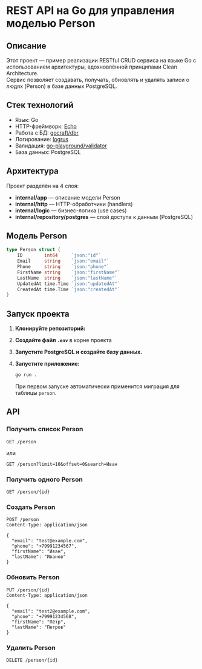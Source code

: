 # REST API на Go для управления моделью Person

## Описание

Этот проект — пример реализации RESTful CRUD сервиса на языке Go с использованием архитектуры, вдохновлённой принципами Clean Architecture.  
Сервис позволяет создавать, получать, обновлять и удалять записи о людях (Person) в базе данных PostgreSQL.

## Стек технологий

- Язык: Go
- HTTP-фреймворк: [Echo](https://echo.labstack.com/)
- Работа с БД: [gocraft/dbr](https://github.com/gocraft/dbr)
- Логирование: [logrus](https://github.com/sirupsen/logrus)
- Валидация: [go-playground/validator](https://github.com/go-playground/validator)
- База данных: PostgreSQL

## Архитектура

Проект разделён на 4 слоя:

- **internal/app** — описание модели Person
- **internal/http** — HTTP-обработчики (handlers)
- **internal/logic** — бизнес-логика (use cases)
- **internal/repository/postgres** — слой доступа к данным (PostgreSQL)

## Модель Person

```go
type Person struct {
    ID        int64     `json:"id"`
    Email     string    `json:"email"`
    Phone     string    `json:"phone"`
    FirstName string    `json:"firstName"`
    LastName  string    `json:"lastName"`
    UpdatedAt time.Time `json:"updatedAt"`
    CreatedAt time.Time `json:"createdAt"`
}
```

## Запуск проекта

1. **Клонируйте репозиторий:**

2. **Создайте файл `.env`** в корне проекта

3. **Запустите PostgreSQL и создайте базу данных.**

4. **Запустите приложение:**
   ```bash
   go run .
   ```

   При первом запуске автоматически применится миграция для таблицы `person`.

## API

### Получить список Person

```
GET /person
```

или

```
GET /person?limit=10&offset=0&search=Иван
```

### Получить одного Person

```
GET /person/{id}
```

### Создать Person

```
POST /person
Content-Type: application/json

{
  "email": "test@example.com",
  "phone": "+79991234567",
  "firstName": "Иван",
  "lastName": "Иванов"
}
```

### Обновить Person

```
PUT /person/{id}
Content-Type: application/json

{
  "email": "test2@example.com",
  "phone": "+79991234568",
  "firstName": "Пётр",
  "lastName": "Петров"
}
```

### Удалить Person

```
DELETE /person/{id}
```